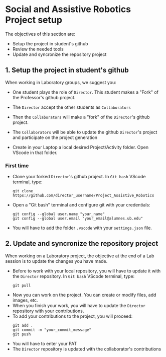 # **Social and Assistive Robotics Project setup**

The objectives of this section are:
- Setup the project in student's github
- Review the needed tools
- Update and syncronize the repository project

## **1. Setup the project in student's github**

When working in Laboratory groups, we suggest you:
- One student plays the role of `Director`. This student makes a "Fork" of the Professor's github project.
- The `Director` accept the other students as `Collaborators`

- Then the `Collaborators` will make a "fork" of the `Director`'s github project.
- The `Collaborators` will be able to update the github `Director`'s project and participate on the project generation

- Create in your Laptop a local desired Project/Activity folder. Open VScode in that folder.

### First time

- Clone your forked `Director`'s github project. In `Git bash` VScode terminal, type:
  ```shell
  git clone https://github.com/director_username/Project_Assistive_Robotics
  ```
- Open a "Git bash" terminal and configure git with your credentials:
    ```git
    git config --global user.name "your_name"
    git config --global user.email "your_email@alumnes.ub.edu"
    ```
- You will have to add the folder `.vscode` with your `settings.json` file.

## **2. Update and syncronize the repository project**

When working on a Laboratory project, the objective at the end of a Lab session is to update the changes you have made. 
- Before to work with your local repository, you will have to update it with the `Director` repository. In `Git bash` VScode terminal, type:
    ```shell
    git pull
    ```
- Now you can work on the project. You can create or modify files, add images, etc.
- When you finish your work, you will have to update the `Director` repository with your contributions.
- To add your contributions to the project, you will proceed:
    ````shell
    git add .
    git commit -m "your_commit_message"
    git push
    ````
- You will have to enter your PAT
- The `Director` repository is updated with the collaborator's contributions
